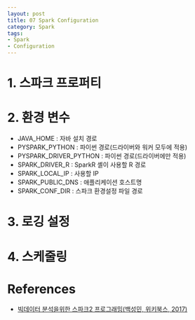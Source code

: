 ```yaml
---
layout: post
title: 07 Spark Configuration
category: Spark
tags:
- Spark
- Configuration
---
```

# 1. 스파크 프로퍼티

# 2. 환경 변수
- JAVA_HOME : 자바 설치 경로
- PYSPARK_PYTHON : 파이썬 경로(드라이버와 워커 모두에 적용)
- PYSPARK_DRIVER_PYTHON : 파이썬 경로(드라이버에만 적용)
- SPARK_DRIVER_R : SparkR 셸이 사용할 R 경로
- SPARK_LOCAL_IP : 사용할 IP
- SPARK_PUBLIC_DNS : 애플리케이션 호스트명
- SPARK_CONF_DIR : 스파크 환경설정 파일 경로

# 3. 로깅 설정

# 4. 스케줄링

# References
- [빅데이터 분석을위한 스파크2 프로그래밍(백성민, 위키북스, 2017)](http://wikibook.co.kr/spark/)